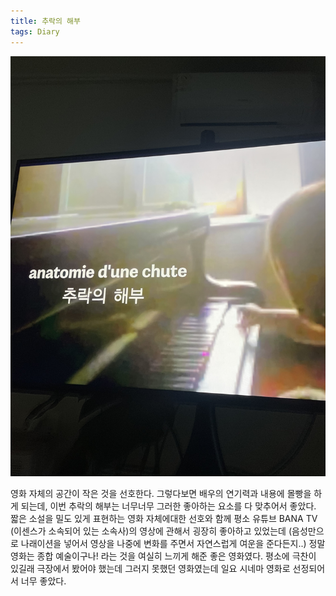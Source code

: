 ```yaml
---
title: 추락의 해부
tags: Diary
---
```


![image](/assets/images/25060601.jpeg)

영화 자체의 공간이 작은 것을 선호한다. 그렇다보면 배우의 연기력과 내용에 몰빵을 하게 되는데, 이번 추락의 해부는 너무너무 그러한 좋아하는 요소를 다 맞추어서 좋았다. 짧은 소설을 밀도 있게 표현하는 영화 자체에대한 선호와 함께 평소 유튜브 BANA TV (이센스가 소속되어 있는 소속사)의 영상에 관해서 굉장히 좋아하고 있었는데 (음성만으로 나래이션을 넣어서 영상을 나중에 변화를 주면서 자연스럽게 여운을 준다든지..) 정말 영화는 종합 예술이구나! 라는 것을 여실히 느끼게 해준 좋은 영화였다. 평소에 극찬이 있길래 극장에서 봤어야 했는데 그러지 못했던 영화였는데 일요 시네마 영화로 선정되어서 너무 좋았다.